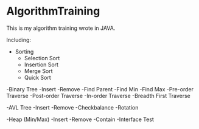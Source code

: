 AlgorithmTraining
=================
This is my algorithm training wrote in JAVA.

Including:

- Sorting
  - Selection Sort
  - Insertion Sort
  - Merge Sort
  - Quick Sort
  
-Binary Tree
  -Insert
  -Remove
  -Find Parent
  -Find Min
  -Find Max
  -Pre-order Traverse
  -Post-order Traverse
  -In-order Traverse
  -Breadth First Traverse
  
-AVL Tree
  -Insert
  -Remove
  -Checkbalance
  -Rotation
  
-Heap (Min/Max)
  -Insert
  -Remove
  -Contain
-Interface Test
 
